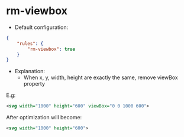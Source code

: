 # rm-viewbox

* Default configuration:
```json
{
	"rules": {
		"rm-viewbox": true
	}
}
```
* Explanation:
	* When x, y, width, height are exactly the same, remove viewBox property

E.g:
```xml
<svg width="1000" height="600" viewBox="0 0 1000 600">
```

After optimization will become:
```xml
<svg width="1000" height="600">
```
